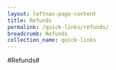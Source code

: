 ```yaml
---
layout: leftnav-page-content
title: Refunds
permalink: /quick-links/refunds/
breadcrumb: Refunds
collection_name: quick-links
---
```

#Refunds#

